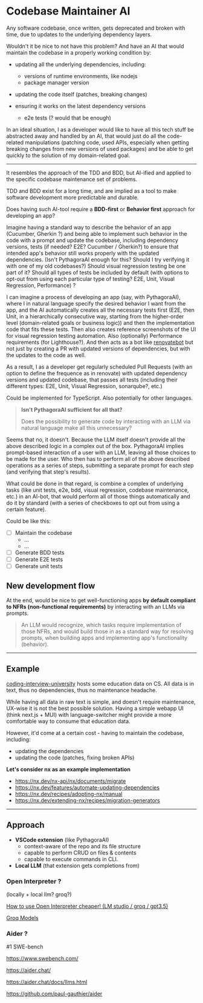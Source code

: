 # Codebase Maintainer AI

Any software codebase, once written, gets deprecated and broken with time, due to updates to the underlying dependency layers.

Wouldn't it be nice to not have this problem? And have an AI that would maintain the codebase in a properly working condition by:

- updating all the underlying dependencies, including:

  - versions of runtime environments, like nodejs
  - package manager version

- updating the code itself (patches, breaking changes)
- ensuring it works on the latest dependency versions
  - e2e tests (? would that be enough)

In an ideal situation, I as a developer would like to have all this tech stuff be abstracted away and handled by an AI, that would just do all the code-related manipulations (patching code, used APIs, especially when getting breaking changes from new versions of used packages) and be able to get quickly to the solution of my domain-related goal.

---

It resembles the approach of the TDD and BDD, but AI-ified and applied to the specific codebase maintenance set of problems.

TDD and BDD exist for a long time, and are implied as a tool to make software development more predictable and durable.

Does having such AI-tool require a **BDD-first** or **Behavior first** approach for developing an app?

Imagine having a standard way to describe the behavior of an app (Cucumber, Gherkin ?) and being able to implement such behavior in the code with a prompt and update the codebase, including dependency versions, tests (if needed? E2E? Cucumber / Gherkin?) to ensure that intended app's behavior still works properly with the updated dependencies. (Isn't PythagoraAI enough for this? Should I try verifying it with one of my old codebases?) Should visual regression testing be one part of it? Should all types of tests be included by default (with options to opt-out from using each particular type of testing? E2E, Unit, Visual Regression, Performance) ?

I can imagine a process of developing an app (say, with PythagoraAI), where I in natural language specify the desired behavior I want from the app, and the AI automatically creates all the necessary tests first (E2E, then Unit, in a hierarchically consecutive way, starting from the higher-order level (domain-related goals or business logic)) and then the implementation code that fits these tests. Then also creates reference screenshots of the UI for visual regression testing automation. Also (optionally) Performance requirements (for Lighthouse?). And then acts as a bot like [renovatebot](https://github.com/renovatebot) but not just by creating a PR with updated versions of dependencies, but with the updates to the code as well.

As a result, I as a developer get regularly scheduled Pull Requests (with an option to define the frequence as in renovate) with updated dependency versions and updated codebase, that passes all tests (including their different types: E2E, Unit, Visual Regression, sonarqube?, etc.)

Could be implemented for TypeScript. Also potentially for other languages.

> **Isn't PythagoraAI sufficient for all that?**
>
> Does the possibility to generate code by interacting with an LLM via natural language make all this unnecessary?

Seems that no, it doesn't. Because the LLM itself doesn't provide all the above described logic in a complex out of the box. PythagoraAI implies prompt-based interaction of a user with an LLM, leaving all those choices to be made for the user. Who then has to perform all of the above described operations as a series of steps, submitting a separate prompt for each step (and verifying that step's results).

What could be done in that regard, is combine a complex of underlying tasks (like unit tests, e2e, bdd, visual regression, codebase maintenance, etc.) in an AI-bot, that would perform all of those things automatically and do it by standard (with a series of checkboxes to opt out from using a certain feature).

Could be like this:

- [ ] Maintain the codebase
  - ...
  - ...
- [ ] Generate BDD tests
- [ ] Generate E2E tests
- [ ] Generate unit tests

## New development flow

At the end, would be nice to get well-functioning apps **by default compliant to NFRs (non-functional requirements)** by interacting with an LLMs via prompts.

> An LLM would recognize, which tasks require implementation of those NFRs, and would build those in as a standard way for resolving prompts, when building apps and implementing app's functionality (behavior).

---

## Example

[coding-interview-university](https://github.com/jwasham/coding-interview-university) hosts some education data on CS. All data is in text, thus no dependencies, thus no maintenance headache.

While having all data in raw text is simple, and doesn't require maintenance, UX-wise it is not the best possible solution. Having a simple webapp UI (think next.js + MUI) with language-switcher might provide a more comfortable way to consume that education data.

However, it'd come at a certain cost - having to maintain the codebase, including:

- updating the dependencies
- updating the code (patches, fixing broken APIs)

**Let's consider nx as an example implementation**

- https://nx.dev/nx-api/nx/documents/migrate
- https://nx.dev/features/automate-updating-dependencies
- https://nx.dev/recipes/adopting-nx/manual
- https://nx.dev/extending-nx/recipes/migration-generators

---

## Approach

- **VSCode extension** (like PythagoraAI)
  - context-aware of the repo and its file structure
  - capable to perform CRUD on files & contents
  - capable to execute commands in CLI.
- **Local LLM** (that extension gets completions from)

### Open Interpreter ?

(locally + local llm? groq?)

[How to use Open Interpreter cheaper! (LM studio / groq / gpt3.5)](https://www.youtube.com/watch?v=FXCaJ3Ga9TE)

[Groq Models](https://console.groq.com/docs/models)

### Aider ?

#1 SWE-bench

https://www.swebench.com/

https://aider.chat/

https://aider.chat/docs/llms.html

https://github.com/paul-gauthier/aider
